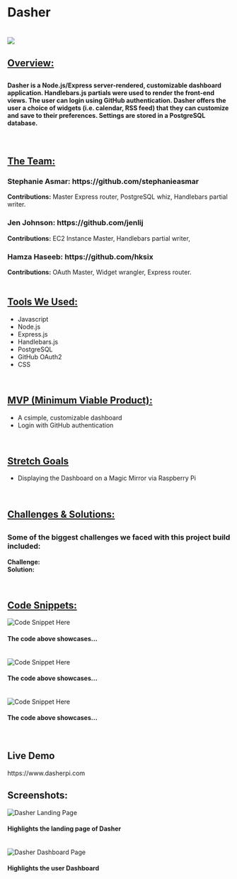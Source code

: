 <h1>Dasher<h1>

<img src="images/dasher-logo.svg">

<h2><u>Overview:</u><h2>
<h4>Dasher is a Node.js/Express server-rendered, customizable dashboard application. Handlebars.js partials were used to render the front-end views. The user can login using GitHub authentication. Dasher offers the user a choice of widgets (i.e. calendar, RSS feed) that they can customize and save to their preferences. Settings are stored in a PostgreSQL database.</h4>

</br>

<h2><u>The Team:</u></h2>

<h3>Stephanie Asmar: https://github.com/stephanieasmar</h3>
<b>Contributions:</b> Master Express router, PostgreSQL whiz, Handlebars partial writer.

<h3>Jen Johnson: https://github.com/jenlij</h3>
<b>Contributions:</b> EC2 Instance Master, Handlebars partial writer, 

<h3>Hamza Haseeb: https://github.com/hksix</h3>
<b>Contributions:</b> OAuth Master, Widget wrangler, Express router.

</br>
</br>
<h2><u>Tools We Used:</u></h3>
<ul>
    <li>Javascript</li>
    <li>Node.js</li>
    <li>Express.js</li>
    <li>Handlebars.js</li>
    <li>PostgreSQL</li>
    <li>GitHub OAuth2</li>
    <li>CSS</li>
</ul>
</br>

<h2><u>MVP (Minimum Viable Product):</u></h2>
<ul>
    <li>A csimple, customizable dashboard</li>
    <li>Login with GitHub authentication</li>
</ul>

</br>

<h2><u>Stretch Goals</u></h2>
<ul>
    <li>Displaying the Dashboard on a Magic Mirror via Raspberry Pi</li>
</ul>

</br>

<h2><u>Challenges & Solutions:</u><h2>
<h3>Some of the biggest challenges we faced with this project build included:</h2>

<b>Challenge:</b> 
</br>
<b>Solution:</b> 

</br>

<h2><u>Code Snippets:</u></h2>
<img src="" alt="Code Snippet Here">
<h4>The code above showcases...</h4>
<br/>
<img src="" alt="Code Snippet Here">
<h4>The code above showcases...</h4>
<br/>
<img src="" alt="Code Snippet Here">
<h4>The code above showcases...</h4>
<br/>

<h2>Live Demo</h2>
https://www.dasherpi.com
</br>

<h2>Screenshots:</h2>
<img src="" alt="Dasher Landing Page">
<h4>Highlights the landing page of Dasher</h4>
<br />
<img src="" alt="Dasher Dashboard Page">
<h4>Highlights the user Dashboard</h4>
<br />
